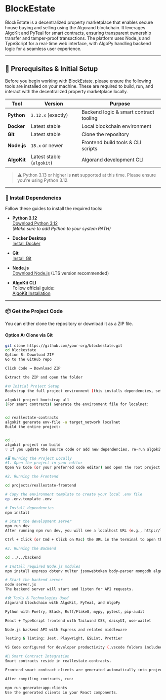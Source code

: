 # BlockEstate

BlockEstate is a decentralized property marketplace that enables secure house buying and selling using the Algorand blockchain. It leverages AlgoKit and PyTeal for smart contracts, ensuring transparent ownership transfer and tamper-proof transactions. The platform uses Node.js and TypeScript for a real-time web interface, with AlgoPy handling backend logic for a seamless user experience.

---

## 🧰 Prerequisites & Initial Setup

Before you begin working with BlockEstate, please ensure the following tools are installed on your machine. These are required to build, run, and interact with the decentralized property marketplace locally.

| Tool       | Version                 | Purpose                                |
|------------|-------------------------|----------------------------------------|
| **Python** | `3.12.x` (exactly)      | Backend logic & smart contract tooling |
| **Docker** | Latest stable           | Local blockchain environment           |
| **Git**    | Latest stable           | Clone the repository                   |
| **Node.js**| `18.x` or newer         | Frontend build tools & CLI scripts     |
| **AlgoKit**| Latest stable (`algokit`) | Algorand development CLI               |

> ⚠️ Python 3.13 or higher is **not** supported at this time. Please ensure you're using Python 3.12.

---

### 🔧 Install Dependencies

Follow these guides to install the required tools:

- **Python 3.12**  
  [Download Python 3.12](https://www.python.org/downloads/release/python-3120/)  
  *(Make sure to add Python to your system PATH)*

- **Docker Desktop**  
  [Install Docker](https://www.docker.com/products/docker-desktop/)

- **Git**  
  [Install Git](https://git-scm.com/downloads)

- **Node.js**  
  [Download Node.js](https://nodejs.org/en/download/) (LTS version recommended)

- **AlgoKit CLI**  
  Follow official guide:  
  [AlgoKit Installation](https://github.com/algorandfoundation/algokit-cli#installation)

---

### 📦 Get the Project Code

You can either clone the repository or download it as a ZIP file.

#### Option A: Clone via Git

```bash
git clone https://github.com/your-org/blockestate.git
cd blockestate
Option B: Download ZIP
Go to the GitHub repo

Click Code → Download ZIP

Extract the ZIP and open the folder

#⚙️ Initial Project Setup
Bootstrap the full project environment (this installs dependencies, sets up Python virtualenv, and prepares environment files):

algokit project bootstrap all
(For smart contracts) Generate the environment file for localnet:


cd reallestate-contracts
algokit generate env-file -a target_network localnet
Build the entire project:


cd ..
algokit project run build
💡 If you update the source code or add new dependencies, re-run algokit project bootstrap all to keep your environment up to date.

#🖥️ Running the Project Locally
#1. Open the project in your editor
Open VS Code (or your preferred code editor) and open the root project folder (blockestate).

#2. Running the Frontend

cd projects/reallestate-frontend

# Copy the environment template to create your local .env file
cp .env.template .env

# Install dependencies
npm install

# Start the development server
npm run dev
After running npm run dev, you will see a localhost URL (e.g., http://localhost:5173).

Ctrl + Click (or Cmd + Click on Mac) the URL in the terminal to open the frontend in your browser.

#3. Running the Backend

cd ../../backend

# Install required Node.js modules
npm install express dotenv multer jsonwebtoken body-parser mongodb algosdk axios express-session cors

# Start the backend server
node server.js
The backend server will start and listen for API requests.

#🛠️ Tools & Technologies Used
Algorand blockchain with AlgoKit, PyTeal, and AlgoPy

Python with Poetry, Black, Ruff/Flake8, mypy, pytest, pip-audit

React + TypeScript frontend with Tailwind CSS, daisyUI, use-wallet

Node.js backend API with Express and related middleware

Testing & linting: Jest, Playwright, ESLint, Prettier

VS Code configured for developer productivity (.vscode folders included)

#🔗 Smart Contract Integration
Smart contracts reside in reallestate-contracts.

Frontend smart contract clients are generated automatically into projects/reallestate-frontend/src/contracts.

After compiling contracts, run:

npm run generate:app-clients
Use the generated clients in your React components.
